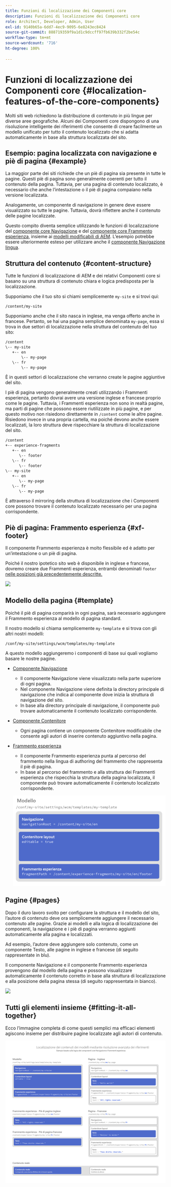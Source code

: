 ```yaml
---
title: Funzioni di localizzazione dei Componenti core
description: Funzioni di localizzazione dei Componenti core
role: Architect, Developer, Admin, User
exl-id: 9140b65a-6dd7-4ec9-9095-6e8243ec8424
source-git-commit: 888719359f9a1d1c9dccff97fb639b332f2be54c
workflow-type: tm+mt
source-wordcount: '716'
ht-degree: 100%

---
```


# Funzioni di localizzazione dei Componenti core {#localization-features-of-the-core-components}

Molti siti web richiedono la distribuzione di contenuto in più lingue per diverse aree geografiche. Alcuni dei Componenti core dispongono di una risoluzione intelligente dei riferimenti che consente di creare facilmente un modello unificato per tutto il contenuto localizzato che si adatta automaticamente in base alla struttura localizzata del sito.

## Esempio: pagina localizzata con navigazione e piè di pagina {#example}

La maggior parte dei siti richiede che un piè di pagina sia presente in tutte le pagine. Questi piè di pagina sono generalmente coerenti per tutto il contenuto della pagina. Tuttavia, per una pagina di contenuto localizzato, è necessario che anche l’intestazione o il piè di pagina compaiano nella versione localizzata.

Analogamente, un componente di navigazione in genere deve essere visualizzato su tutte le pagine. Tuttavia, dovrà riflettere anche il contenuto delle pagine localizzate.

Questo compito diventa semplice utilizzando le funzioni di localizzazione del [componente core Navigazione](/help/components/navigation.md) e del [componente core Frammento esperienza](/help/components/experience-fragment.md), insieme ai [modelli modificabili di AEM](https://experienceleague.adobe.com/docs/experience-manager-cloud-service/sites/authoring/features/templates.html?lang=it). L’esempio potrebbe essere ulteriormente esteso per utilizzare anche il [componente Navigazione lingua](/help/components/language-navigation.md).

## Struttura del contenuto {#content-structure}

Tutte le funzioni di localizzazione di AEM e dei relativi Componenti core si basano su una struttura di contenuto chiara e logica predisposta per la localizzazione.

Supponiamo che il tuo sito si chiami semplicemente `my-site` e si trovi qui:

```
/content/my-site
```

Supponiamo anche che il sito nasca in inglese, ma venga offerto anche in francese. Pertanto, se hai una pagina semplice denominata `my-page`, essa si trova in due settori di localizzazione nella struttura del contenuto del tuo sito:

```
/content
\-- my-site
   +-- en
       \-- my-page
   \-- fr
       \-- my-page
```

È in questi settori di localizzazione che verranno create le pagine aggiuntive del sito.

I piè di pagina vengono generalmente creati utilizzando i Frammenti esperienza, pertanto dovrai avere una versione inglese e francese proprio come le pagine. Tuttavia, i Frammenti esperienza non sono in realtà pagine, ma parti di pagine che possono essere riutilizzate in più pagine, e per questo motivo non risiedono direttamente in `/content` come le altre pagine. Risiedono invece in una propria cartella, ma poiché devono anche essere localizzati, la loro struttura deve rispecchiare la struttura di localizzazione del sito.

```
/content
+-- experience-fragments
   +-- en
      \-- footer
   \-- fr
      \-- footer
\-- my-site
   +-- en
      \-- my-page
   \-- fr
      \-- my-page
```

È attraverso il mirroring della struttura di localizzazione che i Componenti core possono trovare il contenuto localizzato necessario per una pagina corrispondente.

## Piè di pagina: Frammento esperienza {#xf-footer}

Il componente Frammento esperienza è molto flessibile ed è adatto per un’intestazione o un piè di pagina.

Poiché il nostro ipotetico sito web è disponibile in inglese e francese, dovremo creare due Frammenti esperienza, entrambi denominati `footer` [nelle posizioni già precedentemente descritte.](#content-structure)

![](/help/assets/screen-shot-2019-09-09-11.08.28.png)

## Modello della pagina {#template}

Poiché il piè di pagina comparirà in ogni pagina, sarà necessario aggiungere il Frammento esperienza al modello di pagina standard.

Il nostro modello si chiama semplicemente `my-template` e si trova con gli altri nostri modelli:

```
/conf/my-site/settings/wcm/templates/my-template
```

A questo modello aggiungeremo i componenti di base sui quali vogliamo basare le nostre pagine.

* [Componente Navigazione](/help/components/navigation.md)
   * Il componente Navigazione viene visualizzato nella parte superiore di ogni pagina.
   * Nel componente Navigazione viene definita la directory principale di navigazione che indica al componente dove inizia la struttura di navigazione del sito.
   * In base alla directory principale di navigazione, il componente può trovare automaticamente il contenuto localizzato corrispondente.
* [Componente Contenitore](/help/components/container.md)
   * Ogni pagina contiene un componente Contenitore modificabile che consente agli autori di inserire contenuto aggiuntivo nella pagina.
* [Frammento esperienza](/help/components/experience-fragment.md)
   * Il componente Frammento esperienza punta al percorso del frammento nella lingua di authoring del frammento che rappresenta il piè di pagina.
   * In base al percorso del frammento e alla struttura dei Frammenti esperienza che rispecchia la struttura della pagina localizzata, il componente può trovare automaticamente il contenuto localizzato corrispondente.

  ![](/help/assets/screen-shot-2019-09-09-11.20.10.png)

## Pagine {#pages}

Dopo il duro lavoro svolto per configurare la struttura e il modello del sito, l’autore di contenuto deve ora semplicemente aggiungere il necessario contenuto alle pagine. Grazie ai modelli e alla logica di localizzazione dei componenti, la navigazione e i piè di pagina verranno aggiunti automaticamente alla pagina e localizzati.

Ad esempio, l’autore deve aggiungere solo contenuto, come un componente Testo, alle pagine in inglese e francese (di seguito rappresentate in blu).

Il componente Navigazione e il componente Frammento esperienza provengono dal modello della pagina e possono visualizzare automaticamente il contenuto corretto in base alla struttura di localizzazione e alla posizione della pagina stessa (di seguito rappresentata in bianco).

![](/help/assets/screen-shot-2019-09-09-11.22.14.png)

## Tutti gli elementi insieme {#fitting-it-all-together}

Ecco l’immagine completa di come questi semplici ma efficaci elementi agiscono insieme per distribuire pagine localizzate agli autori di contenuto.

![](/help/assets/screen-shot-2019-09-09-11.27.58.png)
